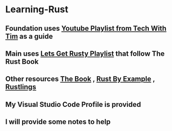 # Learning-Rust
## Foundation uses [Youtube Playlist from Tech With Tim](https://www.youtube.com/playlist?list=PLzMcBGfZo4-nyLTlSRBvo0zjSnCnqjHYQ) as a guide
## Main uses [Lets Get Rusty Playlist](https://www.youtube.com/watch?v=OX9HJsJUDxA&list=PLai5B987bZ9CoVR-QEIN9foz4QCJ0H2Y8) that follow The Rust Book
## Other resources [The Book](https://www.scs.stanford.edu/~zyedidia/docs/rust/rust_book.pdf) , [Rust By Example](https://doc.rust-lang.org/stable/rust-by-example/) , [Rustlings](https://github.com/rust-lang/rustlings)
## My Visual Studio Code Profile is provided
## I will provide some notes to help
